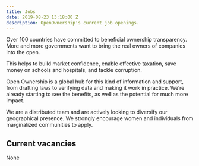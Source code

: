 ```yaml
---
title: Jobs
date: 2019-08-23 13:18:00 Z
description: OpenOwnership's current job openings.
---
```


Over 100 countries have committed to beneficial ownership transparency. More and more governments want to bring the real owners of companies into the open.

This helps to build market confidence, enable effective taxation, save money on schools and hospitals, and tackle corruption.

Open Ownership is a global hub for this kind of information and support, from drafting laws to verifying data and making it work in practice. We’re already starting to see the benefits, as well as the potential for much more impact.

We are a distributed team and are actively looking to diversify our geographical presence. We strongly encourage women and individuals from marginalized communities to apply.

## Current vacancies

None 
